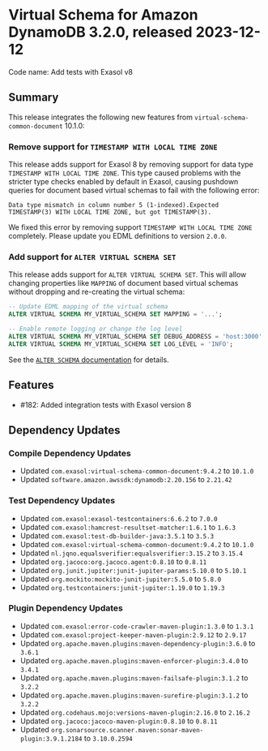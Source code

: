 # Virtual Schema for Amazon DynamoDB 3.2.0, released 2023-12-12

Code name: Add tests with Exasol v8

## Summary

This release integrates the following new features from `virtual-schema-common-document` 10.1.0:

### Remove support for `TIMESTAMP WITH LOCAL TIME ZONE`

This release adds support for Exasol 8 by removing support for data type `TIMESTAMP WITH LOCAL TIME ZONE`. This type caused problems with the stricter type checks enabled by default in Exasol, causing pushdown queries for document based virtual schemas to fail with the following error:

```
Data type mismatch in column number 5 (1-indexed).Expected TIMESTAMP(3) WITH LOCAL TIME ZONE, but got TIMESTAMP(3).
```

We fixed this error by removing support `TIMESTAMP WITH LOCAL TIME ZONE` completely. Please update you EDML definitions to version `2.0.0`.

### Add support for `ALTER VIRTUAL SCHEMA SET`

This release adds support for `ALTER VIRTUAL SCHEMA SET`. This will allow changing properties like `MAPPING` of document based virtual schemas without dropping and re-creating the virtual schema:

```sql
-- Update EDML mapping of the virtual schema
ALTER VIRTUAL SCHEMA MY_VIRTUAL_SCHEMA SET MAPPING = '...';

-- Enable remote logging or change the log level
ALTER VIRTUAL SCHEMA MY_VIRTUAL_SCHEMA SET DEBUG_ADDRESS = 'host:3000' LOG_LEVEL = 'FINEST';
ALTER VIRTUAL SCHEMA MY_VIRTUAL_SCHEMA SET LOG_LEVEL = 'INFO';
```

See the [`ALTER SCHEMA` documentation](https://docs.exasol.com/db/latest/sql/alter_schema.htm) for details.

## Features

* #182: Added integration tests with Exasol version 8

## Dependency Updates

### Compile Dependency Updates

* Updated `com.exasol:virtual-schema-common-document:9.4.2` to `10.1.0`
* Updated `software.amazon.awssdk:dynamodb:2.20.156` to `2.21.42`

### Test Dependency Updates

* Updated `com.exasol:exasol-testcontainers:6.6.2` to `7.0.0`
* Updated `com.exasol:hamcrest-resultset-matcher:1.6.1` to `1.6.3`
* Updated `com.exasol:test-db-builder-java:3.5.1` to `3.5.3`
* Updated `com.exasol:virtual-schema-common-document:9.4.2` to `10.1.0`
* Updated `nl.jqno.equalsverifier:equalsverifier:3.15.2` to `3.15.4`
* Updated `org.jacoco:org.jacoco.agent:0.8.10` to `0.8.11`
* Updated `org.junit.jupiter:junit-jupiter-params:5.10.0` to `5.10.1`
* Updated `org.mockito:mockito-junit-jupiter:5.5.0` to `5.8.0`
* Updated `org.testcontainers:junit-jupiter:1.19.0` to `1.19.3`

### Plugin Dependency Updates

* Updated `com.exasol:error-code-crawler-maven-plugin:1.3.0` to `1.3.1`
* Updated `com.exasol:project-keeper-maven-plugin:2.9.12` to `2.9.17`
* Updated `org.apache.maven.plugins:maven-dependency-plugin:3.6.0` to `3.6.1`
* Updated `org.apache.maven.plugins:maven-enforcer-plugin:3.4.0` to `3.4.1`
* Updated `org.apache.maven.plugins:maven-failsafe-plugin:3.1.2` to `3.2.2`
* Updated `org.apache.maven.plugins:maven-surefire-plugin:3.1.2` to `3.2.2`
* Updated `org.codehaus.mojo:versions-maven-plugin:2.16.0` to `2.16.2`
* Updated `org.jacoco:jacoco-maven-plugin:0.8.10` to `0.8.11`
* Updated `org.sonarsource.scanner.maven:sonar-maven-plugin:3.9.1.2184` to `3.10.0.2594`
